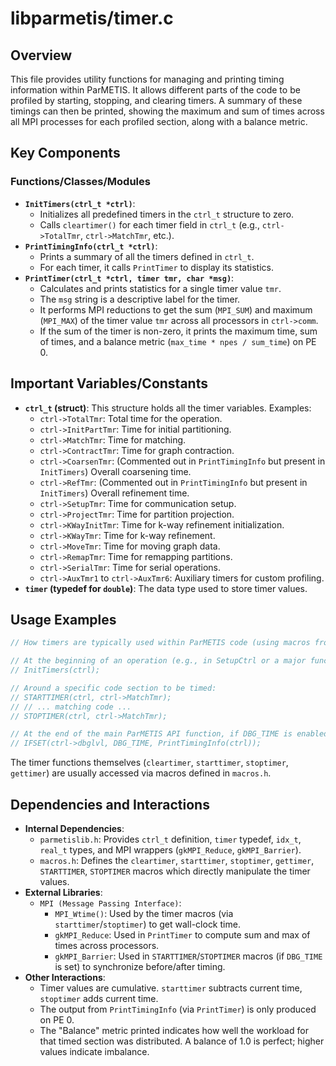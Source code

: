 # libparmetis/timer.c

## Overview

This file provides utility functions for managing and printing timing information within ParMETIS. It allows different parts of the code to be profiled by starting, stopping, and clearing timers. A summary of these timings can then be printed, showing the maximum and sum of times across all MPI processes for each profiled section, along with a balance metric.

## Key Components

### Functions/Classes/Modules

*   **`InitTimers(ctrl_t *ctrl)`**:
    *   Initializes all predefined timers in the `ctrl_t` structure to zero.
    *   Calls `cleartimer()` for each timer field in `ctrl_t` (e.g., `ctrl->TotalTmr`, `ctrl->MatchTmr`, etc.).
*   **`PrintTimingInfo(ctrl_t *ctrl)`**:
    *   Prints a summary of all the timers defined in `ctrl_t`.
    *   For each timer, it calls `PrintTimer` to display its statistics.
*   **`PrintTimer(ctrl_t *ctrl, timer tmr, char *msg)`**:
    *   Calculates and prints statistics for a single timer value `tmr`.
    *   The `msg` string is a descriptive label for the timer.
    *   It performs MPI reductions to get the sum (`MPI_SUM`) and maximum (`MPI_MAX`) of the timer value `tmr` across all processors in `ctrl->comm`.
    *   If the sum of the timer is non-zero, it prints the maximum time, sum of times, and a balance metric (`max_time * npes / sum_time`) on PE 0.

## Important Variables/Constants

*   **`ctrl_t` (struct)**: This structure holds all the timer variables. Examples:
    *   `ctrl->TotalTmr`: Total time for the operation.
    *   `ctrl->InitPartTmr`: Time for initial partitioning.
    *   `ctrl->MatchTmr`: Time for matching.
    *   `ctrl->ContractTmr`: Time for graph contraction.
    *   `ctrl->CoarsenTmr`: (Commented out in `PrintTimingInfo` but present in `InitTimers`) Overall coarsening time.
    *   `ctrl->RefTmr`: (Commented out in `PrintTimingInfo` but present in `InitTimers`) Overall refinement time.
    *   `ctrl->SetupTmr`: Time for communication setup.
    *   `ctrl->ProjectTmr`: Time for partition projection.
    *   `ctrl->KWayInitTmr`: Time for k-way refinement initialization.
    *   `ctrl->KWayTmr`: Time for k-way refinement.
    *   `ctrl->MoveTmr`: Time for moving graph data.
    *   `ctrl->RemapTmr`: Time for remapping partitions.
    *   `ctrl->SerialTmr`: Time for serial operations.
    *   `ctrl->AuxTmr1` to `ctrl->AuxTmr6`: Auxiliary timers for custom profiling.
*   **`timer` (typedef for `double`)**: The data type used to store timer values.

## Usage Examples

```c
// How timers are typically used within ParMETIS code (using macros from macros.h):

// At the beginning of an operation (e.g., in SetupCtrl or a major function):
// InitTimers(ctrl);

// Around a specific code section to be timed:
// STARTTIMER(ctrl, ctrl->MatchTmr);
// // ... matching code ...
// STOPTIMER(ctrl, ctrl->MatchTmr);

// At the end of the main ParMETIS API function, if DBG_TIME is enabled:
// IFSET(ctrl->dbglvl, DBG_TIME, PrintTimingInfo(ctrl));
```
The timer functions themselves (`cleartimer`, `starttimer`, `stoptimer`, `gettimer`) are usually accessed via macros defined in `macros.h`.

## Dependencies and Interactions

*   **Internal Dependencies**:
    *   `parmetislib.h`: Provides `ctrl_t` definition, `timer` typedef, `idx_t`, `real_t` types, and MPI wrappers (`gkMPI_Reduce`, `gkMPI_Barrier`).
    *   `macros.h`: Defines the `cleartimer`, `starttimer`, `stoptimer`, `gettimer`, `STARTTIMER`, `STOPTIMER` macros which directly manipulate the timer values.
*   **External Libraries**:
    *   `MPI (Message Passing Interface)`:
        *   `MPI_Wtime()`: Used by the timer macros (via `starttimer`/`stoptimer`) to get wall-clock time.
        *   `gkMPI_Reduce`: Used in `PrintTimer` to compute sum and max of times across processors.
        *   `gkMPI_Barrier`: Used in `STARTTIMER`/`STOPTIMER` macros (if `DBG_TIME` is set) to synchronize before/after timing.
*   **Other Interactions**:
    *   Timer values are cumulative. `starttimer` subtracts current time, `stoptimer` adds current time.
    *   The output from `PrintTimingInfo` (via `PrintTimer`) is only produced on PE 0.
    *   The "Balance" metric printed indicates how well the workload for that timed section was distributed. A balance of 1.0 is perfect; higher values indicate imbalance.

```
